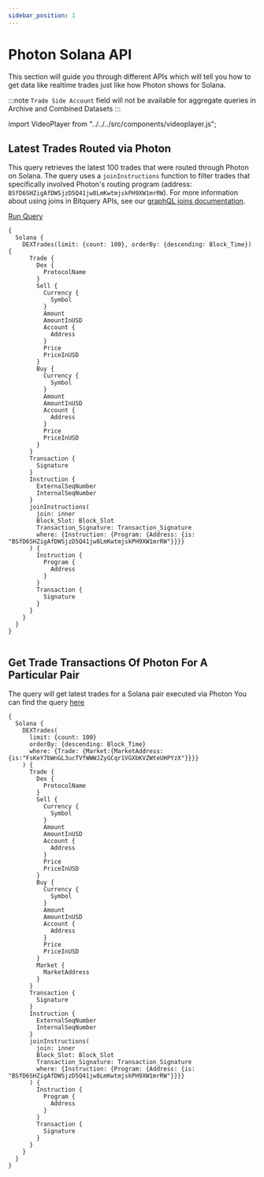 ```yaml
---
sidebar_position: 1
---
```


# Photon Solana API

This section will guide you through different APIs which will tell you how to get data like realtime trades just like how Photon shows for Solana.

:::note
`Trade Side Account` field will not be available for aggregate queries in Archive and Combined Datasets
:::

import VideoPlayer from "../../../src/components/videoplayer.js";

## Latest Trades Routed via Photon

This query retrieves the latest 100 trades that were routed through Photon on Solana.
The query uses a `joinInstructions` function to filter trades that specifically involved Photon's routing program (address: `BSfD6SHZigAfDWSjzD5Q41jw8LmKwtmjskPH9XW1mrRW`). For more information about using joins in Bitquery APIs, see our [graphQL joins documentation](https://docs.bitquery.io/docs/graphql/joins/).

[Run Query](https://ide.bitquery.io/Trades-Executed-on-Photon)

```
{
  Solana {
    DEXTrades(limit: {count: 100}, orderBy: {descending: Block_Time}) {
      Trade {
        Dex {
          ProtocolName
        }
        Sell {
          Currency {
            Symbol
          }
          Amount
          AmountInUSD
          Account {
            Address
          }
          Price
          PriceInUSD
        }
        Buy {
          Currency {
            Symbol
          }
          Amount
          AmountInUSD
          Account {
            Address
          }
          Price
          PriceInUSD
        }
      }
      Transaction {
        Signature
      }
      Instruction {
        ExternalSeqNumber
        InternalSeqNumber
      }
      joinInstructions(
        join: inner
        Block_Slot: Block_Slot
        Transaction_Signature: Transaction_Signature
        where: {Instruction: {Program: {Address: {is: "BSfD6SHZigAfDWSjzD5Q41jw8LmKwtmjskPH9XW1mrRW"}}}}
      ) {
        Instruction {
          Program {
            Address
          }
        }
        Transaction {
          Signature
        }
      }
    }
  }
}


```

## Get Trade Transactions Of Photon For A Particular Pair

The query will get latest trades for a Solana pair executed via Photon
You can find the query [here](https://ide.bitquery.io/Trades-of-a-Pair-Executed-on-Photon)

```
{
  Solana {
    DEXTrades(
      limit: {count: 100}
      orderBy: {descending: Block_Time}
      where: {Trade: {Market:{MarketAddress:{is:"FsKeY7bWnGL3ucTVfWWWJZyGCqr1VGXbKVZWteUHPYzX"}}}}
    ) {
      Trade {
        Dex {
          ProtocolName
        }
        Sell {
          Currency {
            Symbol
          }
          Amount
          AmountInUSD
          Account {
            Address
          }
          Price
          PriceInUSD
        }
        Buy {
          Currency {
            Symbol
          }
          Amount
          AmountInUSD
          Account {
            Address
          }
          Price
          PriceInUSD
        }
        Market {
          MarketAddress
        }
      }
      Transaction {
        Signature
      }
      Instruction {
        ExternalSeqNumber
        InternalSeqNumber
      }
      joinInstructions(
        join: inner
        Block_Slot: Block_Slot
        Transaction_Signature: Transaction_Signature
        where: {Instruction: {Program: {Address: {is: "BSfD6SHZigAfDWSjzD5Q41jw8LmKwtmjskPH9XW1mrRW"}}}}
      ) {
        Instruction {
          Program {
            Address
          }
        }
        Transaction {
          Signature
        }
      }
    }
  }
}

```

